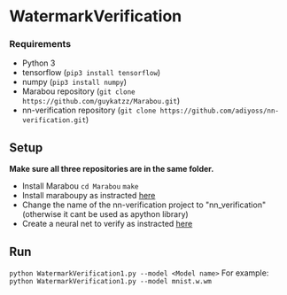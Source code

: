 # WatermarkVerification

### Requirements
- Python 3
- tensorflow (`pip3 install tensorflow`)
- numpy (`pip3 install numpy`)
- Marabou repository (`git clone https://github.com/guykatzz/Marabou.git`)
- nn-verification repository (`git clone https://github.com/adiyoss/nn-verification.git`)

## Setup
**Make sure all three repositories are in the same folder.**
- Install Marabou
    `cd Marabou`
    `make`
- Install maraboupy as instracted [here](https://github.com/guykatzz/Marabou/tree/master/maraboupy)
- Change the name of the nn-verification project to "nn_verification" (otherwise it cant be used as apython library)
- Create a neural net to verify as instracted [here](https://github.com/adiyoss/nn-verification) 

## Run
`python WatermarkVerification1.py --model <Model name>` 
For example: `python WatermarkVerification1.py --model mnist.w.wm` 